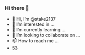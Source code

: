 ### Hi there 👋
- 👋 Hi, I’m @stake2137
- 👀 I’m interested in ...
- 🌱 I’m currently learning ...
- 💞️ I’m looking to collaborate on ...
- 📫 How to reach me ...
- 53
<!--
**Themanhdh/themanhdh** is a ✨ _special_ ✨ repository because its `README.md` (this file) appears on your GitHub profile.


